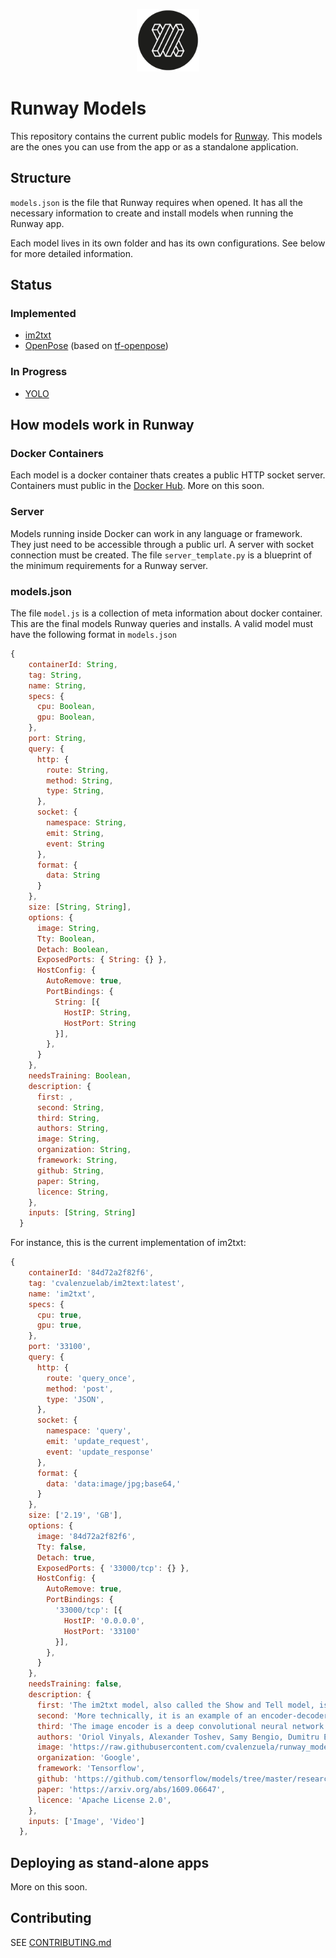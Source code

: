 <p align="center">
<img src="utils/icon.png" width="100">
</p>

# Runway Models

This repository contains the current public models for [Runway](https//runwayml.com). This models are the ones you can use from the app or as a standalone application.

## Structure

`models.json` is the file that Runway requires when opened. It has all the necessary information to create and install models when running the Runway app.

Each model lives in its own folder and has its own configurations. See below for more detailed information.

## Status

### Implemented

- [im2txt](https://github.com/tensorflow/models/tree/master/research/im2txt)
- [OpenPose](https://github.com/CMU-Perceptual-Computing-Lab/openpose) (based on [tf-openpose](https://github.com/ildoonet/tf-pose-estimation))

### In Progress

- [YOLO](https://pjreddie.com/darknet/yolo/)

## How models work in Runway

### Docker Containers

Each model is a docker container thats creates a public HTTP socket server. Containers must public in the [Docker Hub](https://hub.docker.com/). More on this soon.

### Server 

Models running inside Docker can work in any language or framework. They just need to be accessible through a public url. A server with socket connection must be created. The file `server_template.py` is a blueprint of the minimum requirements for a Runway server.

### models.json

The file `model.js` is a collection of meta information about docker container. This are the final models Runway queries and installs. A valid model must have the following format in `models.json`

```javascript
{
    containerId: String,
    tag: String,
    name: String,
    specs: {
      cpu: Boolean,
      gpu: Boolean,
    },
    port: String,
    query: {
      http: {
        route: String,
        method: String,
        type: String,
      },
      socket: {
        namespace: String,
        emit: String,
        event: String
      },
      format: {
        data: String
      }
    },
    size: [String, String],
    options: {
      image: String,
      Tty: Boolean,
      Detach: Boolean,
      ExposedPorts: { String: {} },
      HostConfig: {
        AutoRemove: true,
        PortBindings: {
          String: [{
            HostIP: String,
            HostPort: String
          }],
        },
      }
    },
    needsTraining: Boolean,
    description: {
      first: ,
      second: String,
      third: String,
      authors: String,
      image: String,
      organization: String,
      framework: String,
      github: String,
      paper: String,
      licence: String,
    },
    inputs: [String, String]
  }
```

For instance, this is the current implementation of im2txt:

```javascript
{
    containerId: '84d72a2f82f6',
    tag: 'cvalenzuelab/im2text:latest',
    name: 'im2txt',
    specs: {
      cpu: true,
      gpu: true,
    },
    port: '33100',
    query: {
      http: {
        route: 'query_once',
        method: 'post',
        type: 'JSON',
      },
      socket: {
        namespace: 'query',
        emit: 'update_request',
        event: 'update_response'
      },
      format: {
        data: 'data:image/jpg;base64,'
      }
    },
    size: ['2.19', 'GB'],
    options: {
      image: '84d72a2f82f6',
      Tty: false,
      Detach: true,
      ExposedPorts: { '33000/tcp': {} },
      HostConfig: {
        AutoRemove: true,
        PortBindings: {
          '33000/tcp': [{
            HostIP: '0.0.0.0',
            HostPort: '33100'
          }],
        },
      }
    },
    needsTraining: false,
    description: {
      first: 'The im2txt model, also called the Show and Tell model, is a deep neural network that learns how to describe the content of images',
      second: 'More technically, it is an example of an encoder-decoder neural network. It works by first "encoding" an image into a fixed-length vector representation, and then "decoding" the representation into a natural language description.',
      third: 'The image encoder is a deep convolutional neural network. This type of network is widely used for image tasks and is currently state-of-the-art for object recognition and detection. Our particular choice of network is the Inception v3 image recognition model pretrained on the ILSVRC-2012-CLS image classification dataset. The decoder is a long short-term memory (LSTM) network. This type of network is commonly used for sequence modeling tasks such as language modeling and machine translation. In the Show and Tell model, the LSTM network is trained as a language model conditioned on the image encoding.',
      authors: 'Oriol Vinyals, Alexander Toshev, Samy Bengio, Dumitru Erhan.',
      image: 'https://raw.githubusercontent.com/cvalenzuela/runway_models/master/im2txt/imgs/demo.png?token=AKHU_R2F7AQImVwfzZ1RqeRfVKYWJYwhks5azcGywA%3D%3D',
      organization: 'Google',
      framework: 'Tensorflow',
      github: 'https://github.com/tensorflow/models/tree/master/research/im2txt',
      paper: 'https://arxiv.org/abs/1609.06647',
      licence: 'Apache License 2.0',
    },
    inputs: ['Image', 'Video']
  },
```

## Deploying as stand-alone apps

More on this soon.

## Contributing

SEE [CONTRIBUTING.md]()
